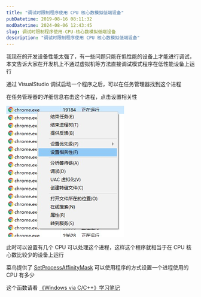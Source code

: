 ```yaml
---
title: "调试时限制程序使用 CPU 核心数模拟低端设备"
pubDatetime: 2019-08-16 08:11:32
modDatetime: 2024-08-06 12:43:45
slug: 调试时限制程序使用-CPU-核心数模拟低端设备
description: "调试时限制程序使用 CPU 核心数模拟低端设备"
---
```





我现在的开发设备性能太强了，有一些问题只能在低性能的设备上才能进行调试，本文告诉大家在开发机上不通过虚拟机等方法直接调试模式程序在低性能设备上运行

<!--more-->


<!-- CreateTime:2019/8/16 16:11:32 -->

<!-- csdn -->

通过 VisualStudio 调试启动一个程序之后，可以在任务管理器找到这个进程

在任务管理器的详细信息右击这个进程，点击设置相关性

<!-- ![](images/img-调试时限制程序使用 CPU 核心数模拟低端设备0.png) -->

![](images/img-modify-20fcea6e75a8efae64796ca670dac8f4.png)

此时可以设置有几个 CPU 可以处理这个进程，这样这个程序就相当于在 CPU 核心数比较少的设备上运行

菜鸟提供了 [SetProcessAffinityMask](https://docs.microsoft.com/en-us/windows/win32/api/winbase/nf-winbase-setprocessaffinitymask ) 可以使用程序的方式设置一个进程使用的 CPU 有多少

这个函数请看 [《Windows via C/C++》学习笔记](https://www.cnblogs.com/wz19860913/archive/2008/08/05/1260833.html )

